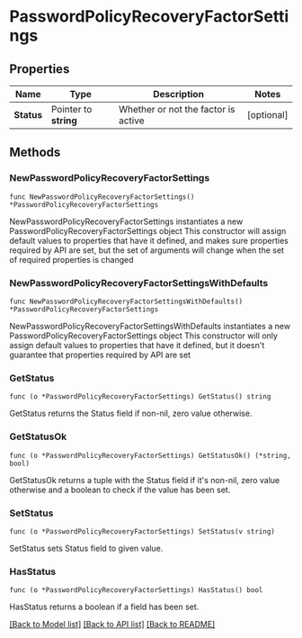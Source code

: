 # PasswordPolicyRecoveryFactorSettings

## Properties

Name | Type | Description | Notes
------------ | ------------- | ------------- | -------------
**Status** | Pointer to **string** | Whether or not the factor is active | [optional] 

## Methods

### NewPasswordPolicyRecoveryFactorSettings

`func NewPasswordPolicyRecoveryFactorSettings() *PasswordPolicyRecoveryFactorSettings`

NewPasswordPolicyRecoveryFactorSettings instantiates a new PasswordPolicyRecoveryFactorSettings object
This constructor will assign default values to properties that have it defined,
and makes sure properties required by API are set, but the set of arguments
will change when the set of required properties is changed

### NewPasswordPolicyRecoveryFactorSettingsWithDefaults

`func NewPasswordPolicyRecoveryFactorSettingsWithDefaults() *PasswordPolicyRecoveryFactorSettings`

NewPasswordPolicyRecoveryFactorSettingsWithDefaults instantiates a new PasswordPolicyRecoveryFactorSettings object
This constructor will only assign default values to properties that have it defined,
but it doesn't guarantee that properties required by API are set

### GetStatus

`func (o *PasswordPolicyRecoveryFactorSettings) GetStatus() string`

GetStatus returns the Status field if non-nil, zero value otherwise.

### GetStatusOk

`func (o *PasswordPolicyRecoveryFactorSettings) GetStatusOk() (*string, bool)`

GetStatusOk returns a tuple with the Status field if it's non-nil, zero value otherwise
and a boolean to check if the value has been set.

### SetStatus

`func (o *PasswordPolicyRecoveryFactorSettings) SetStatus(v string)`

SetStatus sets Status field to given value.

### HasStatus

`func (o *PasswordPolicyRecoveryFactorSettings) HasStatus() bool`

HasStatus returns a boolean if a field has been set.


[[Back to Model list]](../README.md#documentation-for-models) [[Back to API list]](../README.md#documentation-for-api-endpoints) [[Back to README]](../README.md)


